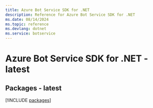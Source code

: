 ```yaml
---
title: Azure Bot Service SDK for .NET
description: Reference for Azure Bot Service SDK for .NET
ms.date: 08/14/2024
ms.topic: reference
ms.devlang: dotnet
ms.service: botservice
---
```

# Azure Bot Service SDK for .NET - latest
## Packages - latest
[!INCLUDE [packages](bot-service-index.md)]